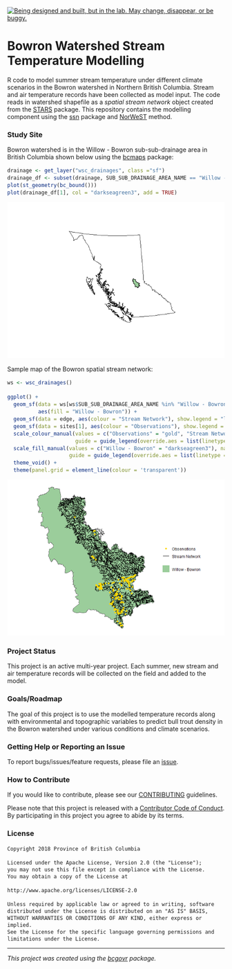 <a id="devex-badge" rel="Exploration" href="https://github.com/BCDevExchange/assets/blob/master/README.md"><img alt="Being designed and built, but in the lab. May change, disappear, or be buggy." style="border-width:0" src="https://assets.bcdevexchange.org/images/badges/exploration.svg" title="Being designed and built, but in the lab. May change, disappear, or be buggy." /></a>

Bowron Watershed Stream Temperature Modelling
=============================================

R code to model summer stream temperature under different climate scenarios in the Bowron watershed in Northern British Columbia. Stream and air temperature records have been collected as model input. The code reads in watershed shapefile as a *spatial stream network* object created from the [STARS](https://www.fs.fed.us/rm/boise/AWAE/projects/SSN_STARS/software_data.html) package. This repository contains the modelling component using the [ssn](https://cran.r-project.org/web/packages/SSN/index.html) package and [NorWeST](https://www.fs.fed.us/rm/boise/AWAE/projects/NorWeST.html) method.

### Study Site

Bowron watershed is in the Willow - Bowron sub-sub-drainage area in British Columbia shown below using the [bcmaps](https://github.com/bcgov/bcmaps) package:

``` r
drainage <- get_layer("wsc_drainages", class ="sf")
drainage_df <- subset(drainage, SUB_SUB_DRAINAGE_AREA_NAME == "Willow - Bowron")
plot(st_geometry(bc_bound()))
plot(drainage_df[1], col = "darkseagreen3", add = TRUE)
```

![](tools/readme/README-stream%20prep-1.png)

Sample map of the Bowron spatial stream network:

``` r
ws <- wsc_drainages()

ggplot() +
  geom_sf(data = ws[ws$SUB_SUB_DRAINAGE_AREA_NAME %in% "Willow - Bowron", ], 
          aes(fill = "Willow - Bowron")) +
  geom_sf(data = edge, aes(colour = "Stream Network"), show.legend = "line") +
  geom_sf(data = sites[1], aes(colour = "Observations"), show.legend = "point") +
  scale_colour_manual(values = c("Observations" = "gold", "Stream Network" = "black"), name = NULL,
                      guide = guide_legend(override.aes = list(linetype = c("blank", "solid"), shape = c(16, NA)))) +
  scale_fill_manual(values = c("Willow - Bowron" = "darkseagreen3"), name = NULL,
                    guide = guide_legend(override.aes = list(linetype = "blank", shape = NA))) +
  theme_void() +
  theme(panel.grid = element_line(colour = 'transparent'))
```

![](tools/readme/README-site%20viz-1.png)

### Project Status

This project is an active multi-year project. Each summer, new stream and air temperature records will be collected on the field and added to the model.

### Goals/Roadmap

The goal of this project is to use the modelled temperature records along with environmental and topographic variables to predict bull trout density in the Bowron watershed under various conditions and climate scenarios.

### Getting Help or Reporting an Issue

To report bugs/issues/feature requests, please file an [issue](https://github.com/bcgov/bowron-ssn/issues/).

### How to Contribute

If you would like to contribute, please see our [CONTRIBUTING](CONTRIBUTING.md) guidelines.

Please note that this project is released with a [Contributor Code of Conduct](CODE_OF_CONDUCT.md). By participating in this project you agree to abide by its terms.

### License

    Copyright 2018 Province of British Columbia

    Licensed under the Apache License, Version 2.0 (the "License");
    you may not use this file except in compliance with the License.
    You may obtain a copy of the License at

    http://www.apache.org/licenses/LICENSE-2.0

    Unless required by applicable law or agreed to in writing, software distributed under the License is distributed on an "AS IS" BASIS,
    WITHOUT WARRANTIES OR CONDITIONS OF ANY KIND, either express or implied.
    See the License for the specific language governing permissions and limitations under the License.

------------------------------------------------------------------------

*This project was created using the [bcgovr](https://github.com/bcgov/bcgovr) package.*
